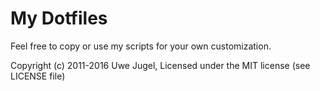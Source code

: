 My Dotfiles
===============

Feel free to copy or use my scripts for your own customization.

Copyright (c) 2011-2016 Uwe Jugel, Licensed under the MIT license (see LICENSE file)
